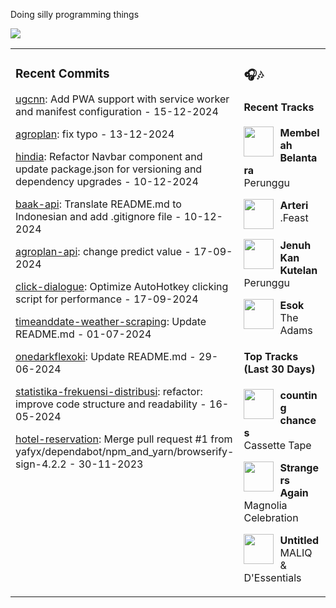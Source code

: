 Doing silly programming things

<img src="https://skillicons.dev/icons?i=golang,php,python,typescript,nodejs,laravel,nextjs,react,tailwind,prisma,supabase,figma,mongodb,mysql,postgresql" />

<table><tr>
<td valign="top" width="50%">

### Recent Commits

<!-- recent_commits starts -->
[ugcnn](https://github.com/yafyx/ugcnn/commit/d9ccf18ee1bd880d75222dbdc9738d7c1c195649): Add PWA support with service worker and manifest configuration - 15-12-2024

[agroplan](https://github.com/yafyx/agroplan/commit/798691c3cbeaadaa0fd4799877e5efa9197fde00): fix typo - 13-12-2024

[hindia](https://github.com/yafyx/hindia/commit/bb54c060ae47e2b23a024e23b630407105e8f54d): Refactor Navbar component and update package.json for versioning and dependency upgrades - 10-12-2024

[baak-api](https://github.com/yafyx/baak-api/commit/ed24a3d7c406d210b197fae964a785f52bbc3837): Translate README.md to Indonesian and add .gitignore file - 10-12-2024

[agroplan-api](https://github.com/yafyx/agroplan-api/commit/71ee60d0cea6dd63cdc3f1aac7706cae7dd8f22e): change predict value - 17-09-2024

[click-dialogue](https://github.com/yafyx/click-dialogue/commit/a24adcbd56d31a8cb8dbc8b8560f4e2f8c0324a1): Optimize AutoHotkey clicking script for performance - 17-09-2024

[timeanddate-weather-scraping](https://github.com/yafyx/timeanddate-weather-scraping/commit/7b114d739f870b5ea486fe05adb33b177ac5ad7c): Update README.md - 01-07-2024

[onedarkflexoki](https://github.com/yafyx/onedarkflexoki/commit/13db08acb9f7e7a50ff2192e626e484533f67175): Update README.md - 29-06-2024

[statistika-frekuensi-distribusi](https://github.com/yafyx/statistika-frekuensi-distribusi/commit/83eee4d905146aed84436041597fa2158661c7ac): refactor: improve code structure and readability - 16-05-2024

[hotel-reservation](https://github.com/yafyx/hotel-reservation/commit/0fc47e5392fc00b751454734f3da941d5d8d79cb): Merge pull request #1 from yafyx/dependabot/npm_and_yarn/browserify-sign-4.2.2 - 30-11-2023
<!-- recent_commits ends -->

</td>
<td valign="top" width="50%">

### 🎧🎶

#### Recent Tracks

<!-- recent_tracks starts -->
<img src="https://lastfm.freetls.fastly.net/i/u/300x300/60176329a2fb4ac061ee803d2d08e22a.jpg" width="48" height="48" align="left" style="margin-right: 10px;"/>**Membelah Belantara**<br>Perunggu<br clear="left">

<img src="https://lastfm.freetls.fastly.net/i/u/300x300/ce8964c28de4d5f8058755992601a1f6.jpg" width="48" height="48" align="left" style="margin-right: 10px;"/>**Arteri**<br>.Feast<br clear="left">

<img src="https://lastfm.freetls.fastly.net/i/u/300x300/3448d4e74207f692a53ddc455bb9bd00.jpg" width="48" height="48" align="left" style="margin-right: 10px;"/>**Jenuh Kan Kutelan**<br>Perunggu<br clear="left">

<img src="https://lastfm.freetls.fastly.net/i/u/300x300/b02f32e87805a65f6a33d4dbdce074c5.jpg" width="48" height="48" align="left" style="margin-right: 10px;"/>**Esok**<br>The Adams<br clear="left">
<!-- recent_tracks ends -->

#### Top Tracks (Last 30 Days)

<!-- top_tracks starts -->
<img src="https://lastfm.freetls.fastly.net/i/u/300x300/2a96cbd8b46e442fc41c2b86b821562f.png" width="48" height="48" align="left" style="margin-right: 10px;"/>**counting chances**<br>Cassette Tape<br clear="left">

<img src="https://lastfm.freetls.fastly.net/i/u/300x300/2a96cbd8b46e442fc41c2b86b821562f.png" width="48" height="48" align="left" style="margin-right: 10px;"/>**Strangers Again**<br>Magnolia Celebration<br clear="left">

<img src="https://lastfm.freetls.fastly.net/i/u/300x300/2a96cbd8b46e442fc41c2b86b821562f.png" width="48" height="48" align="left" style="margin-right: 10px;"/>**Untitled**<br>MALIQ & D'Essentials<br clear="left">
<!-- top_tracks ends -->

</td>
</tr></table>
